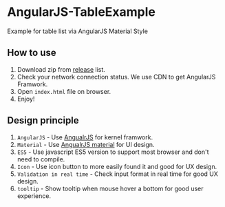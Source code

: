 # AngularJS-TableExample
Example for table list via AngularJS Material Style

## How to use

1. Download zip from [release](https://github.com/andykuen/AngularJS-TableExample/releases) list.
2. Check your network connection status. We use CDN to get AngularJS Framwork. 
3. Open `index.html` file on browser.
4. Enjoy!

## Design principle

1. `AngularJS` - Use [AngualrJS](https://angularjs.org/) for kernel framwork.
2. `Material` - Use [AngualrJS material](https://material.angularjs.org/latest/) for UI design.
3. `ES5` - Use javascript ES5 version to support most browser and don't need to compile.
4. `Icon` - Use icon button to more easily found it and good for UX design.
5. `Validation in real time` - Check input format in real time for good UX design.
6. `tooltip` - Show tooltip when mouse hover a bottom for good user experience.
